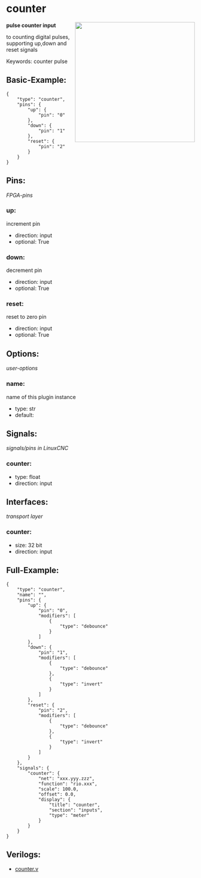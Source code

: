 # counter

<img align="right" width="320" src="image.png">

**pulse counter input**

to counting digital pulses, supporting up,down and reset signals

Keywords: counter pulse

## Basic-Example:
```
{
    "type": "counter",
    "pins": {
        "up": {
            "pin": "0"
        },
        "down": {
            "pin": "1"
        },
        "reset": {
            "pin": "2"
        }
    }
}
```

## Pins:
*FPGA-pins*
### up:
increment pin

 * direction: input
 * optional: True

### down:
decrement pin

 * direction: input
 * optional: True

### reset:
reset to zero pin

 * direction: input
 * optional: True


## Options:
*user-options*
### name:
name of this plugin instance

 * type: str
 * default: 


## Signals:
*signals/pins in LinuxCNC*
### counter:

 * type: float
 * direction: input


## Interfaces:
*transport layer*
### counter:

 * size: 32 bit
 * direction: input


## Full-Example:
```
{
    "type": "counter",
    "name": "",
    "pins": {
        "up": {
            "pin": "0",
            "modifiers": [
                {
                    "type": "debounce"
                }
            ]
        },
        "down": {
            "pin": "1",
            "modifiers": [
                {
                    "type": "debounce"
                },
                {
                    "type": "invert"
                }
            ]
        },
        "reset": {
            "pin": "2",
            "modifiers": [
                {
                    "type": "debounce"
                },
                {
                    "type": "invert"
                }
            ]
        }
    },
    "signals": {
        "counter": {
            "net": "xxx.yyy.zzz",
            "function": "rio.xxx",
            "scale": 100.0,
            "offset": 0.0,
            "display": {
                "title": "counter",
                "section": "inputs",
                "type": "meter"
            }
        }
    }
}
```

## Verilogs:
 * [counter.v](counter.v)
